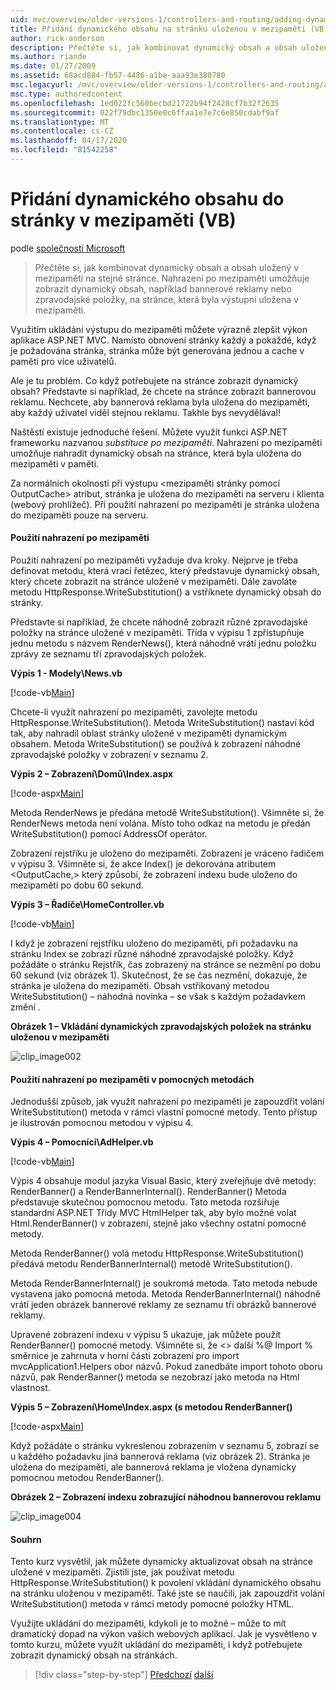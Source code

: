 ```yaml
---
uid: mvc/overview/older-versions-1/controllers-and-routing/adding-dynamic-content-to-a-cached-page-vb
title: Přidání dynamického obsahu na stránku uloženou v mezipaměti (VB) | Dokumenty společnosti Microsoft
author: rick-anderson
description: Přečtěte si, jak kombinovat dynamický obsah a obsah uložený v mezipaměti na stejné stránce. Substituce po mezipaměti umožňuje zobrazit dynamický obsah, například bannerové reklamy o...
ms.author: riande
ms.date: 01/27/2009
ms.assetid: 68acd884-fb57-4486-a1be-aaa93e380780
msc.legacyurl: /mvc/overview/older-versions-1/controllers-and-routing/adding-dynamic-content-to-a-cached-page-vb
msc.type: authoredcontent
ms.openlocfilehash: 1ed022fc560becbd21722b94f2428cf7b32f2635
ms.sourcegitcommit: 022f79dbc1350e0c6ffaa1e7e7c6e850cdabf9af
ms.translationtype: MT
ms.contentlocale: cs-CZ
ms.lasthandoff: 04/17/2020
ms.locfileid: "81542258"
---
```

# <a name="adding-dynamic-content-to-a-cached-page-vb"></a>Přidání dynamického obsahu do stránky v mezipaměti (VB)

podle [společnosti Microsoft](https://github.com/microsoft)

> Přečtěte si, jak kombinovat dynamický obsah a obsah uložený v mezipaměti na stejné stránce. Nahrazení po mezipaměti umožňuje zobrazit dynamický obsah, například bannerové reklamy nebo zpravodajské položky, na stránce, která byla výstupní uložena v mezipaměti.

Využitím ukládání výstupu do mezipaměti můžete výrazně zlepšit výkon aplikace ASP.NET MVC. Namísto obnovení stránky každý a pokaždé, když je požadována stránka, stránka může být generována jednou a cache v paměti pro více uživatelů.

Ale je tu problém. Co když potřebujete na stránce zobrazit dynamický obsah? Představte si například, že chcete na stránce zobrazit bannerovou reklamu. Nechcete, aby bannerová reklama byla uložena do mezipaměti, aby každý uživatel viděl stejnou reklamu. Takhle bys nevydělával!

Naštěstí existuje jednoduché řešení. Můžete využít funkci ASP.NET frameworku nazvanou *substituce po mezipaměti*. Nahrazení po mezipaměti umožňuje nahradit dynamický obsah na stránce, která byla uložena do mezipaměti v paměti.

Za normálních okolností při výstupu &lt;mezipaměti stránky pomocí OutputCache&gt; atribut, stránka je uložena do mezipaměti na serveru i klienta (webový prohlížeč). Při použití nahrazení po mezipaměti je stránka uložena do mezipaměti pouze na serveru.

#### <a name="using-post-cache-substitution"></a>Použití nahrazení po mezipaměti

Použití nahrazení po mezipaměti vyžaduje dva kroky. Nejprve je třeba definovat metodu, která vrací řetězec, který představuje dynamický obsah, který chcete zobrazit na stránce uložené v mezipaměti. Dále zavoláte metodu HttpResponse.WriteSubstitution() a vstříknete dynamický obsah do stránky.

Představte si například, že chcete náhodně zobrazit různé zpravodajské položky na stránce uložené v mezipaměti. Třída v výpisu 1 zpřístupňuje jednu metodu s názvem RenderNews(), která náhodně vrátí jednu položku zprávy ze seznamu tří zpravodajských položek.

**Výpis 1 - Modely\News.vb**

[!code-vb[Main](adding-dynamic-content-to-a-cached-page-vb/samples/sample1.vb)]

Chcete-li využít nahrazení po mezipaměti, zavolejte metodu HttpResponse.WriteSubstitution(). Metoda WriteSubstitution() nastaví kód tak, aby nahradil oblast stránky uložené v mezipaměti dynamickým obsahem. Metoda WriteSubstitution() se používá k zobrazení náhodné zpravodajské položky v zobrazení v seznamu 2.

**Výpis 2 – Zobrazení\Domů\Index.aspx**

[!code-aspx[Main](adding-dynamic-content-to-a-cached-page-vb/samples/sample2.aspx)]

Metoda RenderNews je předána metodě WriteSubstitution(). Všimněte si, že RenderNews metoda není volána. Místo toho odkaz na metodu je předán WriteSubstitution() pomocí AddressOf operátor.

Zobrazení rejstříku je uloženo do mezipaměti. Zobrazení je vráceno řadičem v výpisu 3. Všimněte si, že akce Index() je dekorována atributem &lt;OutputCache,&gt; který způsobí, že zobrazení indexu bude uloženo do mezipaměti po dobu 60 sekund.

**Výpis 3 – Řadiče\HomeController.vb**

[!code-vb[Main](adding-dynamic-content-to-a-cached-page-vb/samples/sample3.vb)]

I když je zobrazení rejstříku uloženo do mezipaměti, při požadavku na stránku Index se zobrazí různé náhodné zpravodajské položky. Když požádáte o stránku Rejstřík, čas zobrazený na stránce se nezmění po dobu 60 sekund (viz obrázek 1). Skutečnost, že se čas nezmění, dokazuje, že stránka je uložena do mezipaměti. Obsah vstřikovaný metodou WriteSubstitution() – náhodná novinka – se však s každým požadavkem změní .

**Obrázek 1 – Vkládání dynamických zpravodajských položek na stránku uloženou v mezipaměti**

![clip_image002](adding-dynamic-content-to-a-cached-page-vb/_static/image1.jpg)

#### <a name="using-post-cache-substitution-in-helper-methods"></a>Použití nahrazení po mezipaměti v pomocných metodách

Jednodušší způsob, jak využít nahrazení po mezipaměti je zapouzdřit volání WriteSubstitution() metoda v rámci vlastní pomocné metody. Tento přístup je ilustrován pomocnou metodou v výpisu 4.

**Výpis 4 – Pomocníci\AdHelper.vb**

[!code-vb[Main](adding-dynamic-content-to-a-cached-page-vb/samples/sample4.vb)]

Výpis 4 obsahuje modul jazyka Visual Basic, který zveřejňuje dvě metody: RenderBanner() a RenderBannerInternal(). RenderBanner() Metoda představuje skutečnou pomocnou metodu. Tato metoda rozšiřuje standardní ASP.NET Třídy MVC HtmlHelper tak, aby bylo možné volat Html.RenderBanner() v zobrazení, stejně jako všechny ostatní pomocné metody.

Metoda RenderBanner() volá metodu HttpResponse.WriteSubstitution() předává metodu RenderBannerInternal() metodě WriteSubstitution().

Metoda RenderBannerInternal() je soukromá metoda. Tato metoda nebude vystavena jako pomocná metoda. Metoda RenderBannerInternal() náhodně vrátí jeden obrázek bannerové reklamy ze seznamu tří obrázků bannerové reklamy.

Upravené zobrazení indexu v výpisu 5 ukazuje, jak můžete použít RenderBanner() pomocné metody. Všimněte si, že &lt;&gt; další %@ Import % směrnice je zahrnuta v horní části zobrazení pro import mvcApplication1.Helpers obor názvů. Pokud zanedbáte import tohoto oboru názvů, pak RenderBanner() metoda se nezobrazí jako metoda na Html vlastnost.

**Výpis 5 – Zobrazení\Home\Index.aspx (s metodou RenderBanner()**

[!code-aspx[Main](adding-dynamic-content-to-a-cached-page-vb/samples/sample5.aspx)]

Když požádáte o stránku vykreslenou zobrazením v seznamu 5, zobrazí se u každého požadavku jiná bannerová reklama (viz obrázek 2). Stránka je uložena do mezipaměti, ale bannerová reklama je vložena dynamicky pomocnou metodou RenderBanner().

**Obrázek 2 – Zobrazení indexu zobrazující náhodnou bannerovou reklamu**

![clip_image004](adding-dynamic-content-to-a-cached-page-vb/_static/image2.jpg)

#### <a name="summary"></a>Souhrn

Tento kurz vysvětlil, jak můžete dynamicky aktualizovat obsah na stránce uložené v mezipaměti. Zjistili jste, jak používat metodu HttpResponse.WriteSubstitution() k povolení vkládání dynamického obsahu na stránku uloženou v mezipaměti. Také jste se naučili, jak zapouzdřit volání WriteSubstitution() metoda v rámci metody pomocné položky HTML.

Využijte ukládání do mezipaměti, kdykoli je to možné – může to mít dramatický dopad na výkon vašich webových aplikací. Jak je vysvětleno v tomto kurzu, můžete využít ukládání do mezipaměti, i když potřebujete zobrazit dynamický obsah na stránkách.

> [!div class="step-by-step"]
> [Předchozí](improving-performance-with-output-caching-vb.md)
> [další](creating-a-controller-vb.md)
